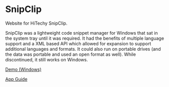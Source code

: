 # SnipClip
Website for HiTechy SnipClip.

SnipClip was a lightweight code snippet manager for Windows that sat in the system tray until it was required. It had the benefits of multiple language support and a XML based API which allowed for expansion to support additional languages and formats. It could also run on portable drives (and the data was portable and used an open format as well). While discontinued, it still works on Windows.

[Demo (Windows)](https://alexdawsonuk.github.io/SnipClip/cache/files/demo.exe)

[App Guide](https://alexdawsonuk.github.io/SnipClip/guide.html)
